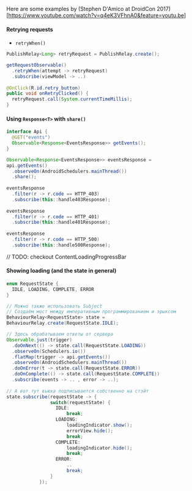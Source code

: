 Here are some examples by (Stephen D'Amico at DroidCon 2017)[https://www.youtube.com/watch?v=q4eK3VFhnA0&feature=youtu.be]

#### Retrying requests
- `retryWhen()`
```java
PublishRelay<Long> retryRequest = PublishRelay.create();

getRequestObservable()
  .retryWhen(attempt -> retryRequest)
  .subscribe(viewModel -> ..)
 
@OnClick(R.id.retry_button)
public void onRetryClicked() {
  retryRequest.call(System.currentTimeMillis);
}
```

#### Using `Response<T>` with `share()`
```java
interface Api {
  @GET("events")
  Observable<Response<EventsResponse>> getEvents();
}

Observable<Response<EventsResponse>> eventsResponse =
api.getEvents()
  .observeOn(AndroidSchedulers.mainThread())
  .share();
  
eventsResponse
  .filter(r -> r.code == HTTP_403)
  .subscribe(this::handle403Response);
  
eventsResponse
  .filter(r -> r.code == HTTP_401)
  .subscribe(this::handle401Response);
  
eventsResponse
  .filter(r -> r.code == HTTP_500)
  .subscribe(this::handle500Response);
```

// TODO: checkout ContentLoadingProgressBar

#### Showing loading (and the state in general)
```java
enum RequestState {
  IDLE, LOADING, COMPLETE, ERROR
}

// Можно также использовать Subject
// Создаём мост между императивным программированием и эрыксом
BehaviourRelay<RequestState> state = 
BehaviourRelay.create(RequestState.IDLE);

// Здесь обрабатываем ответы от сервера
Observable.just(trigger)
  .doOnNext(() -> state.call(RequestState.LOADING))
  .observeOn(Schedulers.io())
  .flatMap(trigger -> api.getEvents())
  .observeOn(AndroidSchedulers.mainThread())
  .doOnError(t -> state.call(RequestState.ERROR))
  .doOnComplete(() -> state.call(RequestState.COMPLETE))
  .subscribe(events -> .. , error -> ..);
  
// А вот тут вьюха подписывается собственно на стэйт
state.subscribe(requestState -> {
                switch(requestState) {
                  IDLE:
                      break;
                  LOADING:
                      loadingIndicator.show();
                      errorView.hide();
                      break;
                  COMPLETE:
                      loadingIndicator.hide();
                      break;
                  ERROR:
                      ..
                      break;
                }
            });
```



